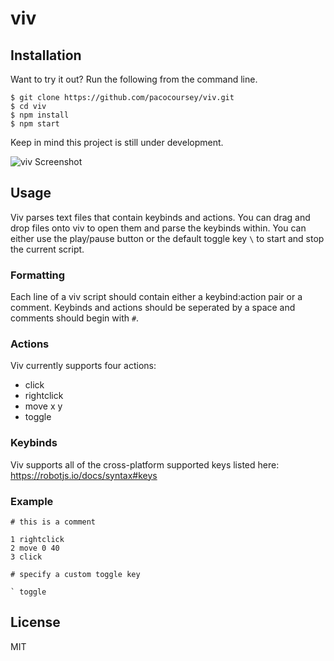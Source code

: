 # viv

## Installation

Want to try it out? Run the following from the command line.

```
$ git clone https://github.com/pacocoursey/viv.git
$ cd viv
$ npm install
$ npm start
```

Keep in mind this project is still under development.

![viv Screenshot](https://pacocoursey.github.io/img/viv.png?raw=true)

## Usage

Viv parses text files that contain keybinds and actions. You can drag and drop files onto viv to open them and parse the keybinds within. You can either use the play/pause button or the default toggle key `\` to start and stop the current script.

### Formatting

Each line of a viv script should contain either a keybind:action pair or a comment. Keybinds and actions should be seperated by a space and comments should begin with `#`.

### Actions

Viv currently supports four actions:
* click
* rightclick
* move x y
* toggle

### Keybinds

Viv supports all of the cross-platform supported keys listed here: https://robotjs.io/docs/syntax#keys

### Example

```
# this is a comment

1 rightclick
2 move 0 40
3 click

# specify a custom toggle key

` toggle

```



## License

MIT
